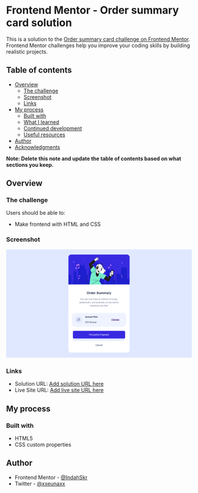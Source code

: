 # Frontend Mentor - Order summary card solution

This is a solution to the [Order summary card challenge on Frontend Mentor](https://indahskr.github.io/Order-Summary-HTML-CSS/). Frontend Mentor challenges help you improve your coding skills by building realistic projects. 

## Table of contents

- [Overview](#overview)
  - [The challenge](#the-challenge)
  - [Screenshot](#screenshot)
  - [Links](#links)
- [My process](#my-process)
  - [Built with](#built-with)
  - [What I learned](#what-i-learned)
  - [Continued development](#continued-development)
  - [Useful resources](#useful-resources)
- [Author](#author)
- [Acknowledgments](#acknowledgments)

**Note: Delete this note and update the table of contents based on what sections you keep.**

## Overview

### The challenge

Users should be able to:

- Make frontend with HTML and CSS

### Screenshot

![Order_summary](https://github.com/IndahSkr/Order-Summary-HTML-CSS/blob/main/img/Order-Summary.png)

### Links

- Solution URL: [Add solution URL here](https://github.com/IndahSkr/Order-Summary-HTML-CSS.git)
- Live Site URL: [Add live site URL here](https://indahskr.github.io/Order-Summary-HTML-CSS/)

## My process

### Built with

- HTML5
- CSS custom properties

## Author

- Frontend Mentor - [@IndahSkr](https://www.frontendmentor.io/profile/IndahSkr)
- Twitter - [@xxeunaxx](https://twitter.com/xxeunaxx)

